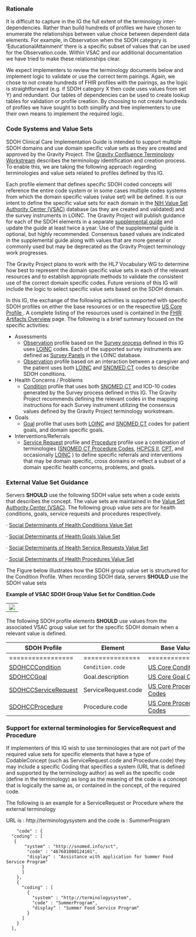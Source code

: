 ### Rationale
It is difficult to capture in the IG the full extent of the terminology inter-dependencies. Rather than build hundreds of profiles we have chosen to enumerate the relationships between value choice between dependent data elements. For example, in Observation when the SDOH category is ‘EducationalAttainment’ there is a specific subset of values  that can be used for the Observation.code. Within VSAC and our additional documentation we have tried to make these relationships clear.

We expect implementers to review the terminology documents below and implement logic to validate or use the correct term pairings. Again, we chose to not create hundreds of FHIR profiles with the pairings, as the logic is straightforward (e.g. if SDOH category X then code uses values from set Y) and redundant. Our tables of dependencies can be used to create lookup tables for validation or profile creation. By choosing to not create hundreds of profiles we have sought to both simplify and free implementers to use their own means to implement the required logic.

###  Code Systems and Value Sets

SDOH Clinical Care Implementation Guide is intended to support multiple SDOH domains and use domain specific value sets as they are created and approved by the Gravity Project.  The [Gravity Confluence Terminology Workstream](https://confluence.hl7.org/display/GRAV/Terminology+Workstream+Dashboard) describes the terminology identification and creation process.  To enable this, we are taking the following approach regarding terminologies and value sets related to profiles defined by this IG.

Each profile element that defines specific SDOH coded concepts will reference the entire code system or in some cases multiple codes systems from which the domain specific values (value set) will be defined.  It is our intent to define the specific value sets for each domain in the [NIH Value Set Authority Center (VSAC)](https://vsac.nlm.nih.gov/) database (as they are created and validated) and the survey instruments in LOINC.  The Gravity Project will publish guidance for each of the SDOH elements in a separate [supplemental guide](https://confluence.hl7.org/display/GRAV/Supplemental+Guide) and update the guide at least twice a year.  Use of the supplemental guide is optional, but highly recommended.  Consensus based values are indicated in the supplemental guide along with values that are more general or commonly used but may be deprecated as the Gravity Project terminology work progresses.

The Gravity Project plans to work with the HL7 Vocabulary WG to determine how best to represent the domain specific value sets in each of the relevant resources and to establish appropriate methods to validate the consistent use of the correct domain specific codes. Future versions of this IG will include the logic to select specific value sets based on the SDOH domain.

In this IG, the exchange of the following activities is supported with specific SDOH profiles on either the base resources or on the respective [US Core Profile ](http://{{site.data.fhir.ver.uscore}}/index.html). A complete listing of the resources used is contained in the [FHIR Artifacts Overview](fhir_artifacts_overview.html) page.  The following is a brief summary focused on the specific activities:

* Assessments
  * [Observation](StructureDefinition-SDOHCC-ObservationScreeningResponse.html) profile based on the [Survey process](survey_instrument_support.html) defined in this IG uses [LOINC](https://loinc.org/) codes.  Each of the supported survey instruments are defined as [Survey Panels](https://loinc.org/panels/category/survey-instruments/) in the LOINC database.
  * [Observation](StructureDefinition-SDOHCC-ObservationAssessment.html) profile based on an interaction between a caregiver and the patient uses both [LOINC](https://loinc.org/)  and [SNOMED CT](http://www.snomed.org/) codes to describe SDOH conditions.
* Health Concerns / Problems
  * [Condition](StructureDefinition-SDOHCC-Condition.html) profile that uses both [SNOMED CT](http://www.snomed.org/) and ICD-10 codes generated by the Survey process defined in this IG.  The Gravity Project recommends defining the relevant codes in the mapping instructions for each Survey instrument utilizing the consensus values defined by the Gravity Project terminology workstream.
* Goals
  *  [Goal](StructureDefinition-SDOHCC-Goal.html) profile that uses both [LOINC](https://loinc.org/)  and [SNOMED CT](http://www.snomed.org/) codes for patient goals, and domain specific goals.
* Interventions/Referrals
  * [Service Request](StructureDefinition-SDOHCC-ServiceRequest.html) profile and [Procedure](StructureDefinition-SDOHCC-Procedure.html) profile use a combination of terminologies ([SNOMED CT Procedure Codes](http://www.snomed.org/), [HCPCS II](https://terminology.hl7.org/2.1.0/CodeSystem-HCPCS-all-codes.html), [CPT](http://{{site.data.fhir.ver.hl7tx}}/CodeSystem-v3-cpt-r.html), and occasionally [LOINC](https://loinc.org/)  ) to define specific referrals and interventions that may be domain specific, cross domains or reflect a subset of a domain specific health concerns, problems, and goals.

###  External Value Set Guidance

Servers  **SHOULD** use the following SDOH value sets when a code exists that describes the concept.  The value sets are maintained in the [Value Set Authority Center (VSAC)](https://vsac.nlm.nih.gov/).  The following group value sets are for health conditions, goals, service requests and procedures respectively.

·    [Social Determinants of Health Conditions Value Set](https://vsac.nlm.nih.gov/valueset/2.16.840.1.113762.1.4.1196.788/expansion)

·    [Social Determinants of Health Goals Value Set](https://vsac.nlm.nih.gov/valueset/2.16.840.1.113762.1.4.1247.71/expansion)

·    [Social Determinants of Health Service Requests Value Set](https://vsac.nlm.nih.gov/valueset/2.16.840.1.113762.1.4.1196.790/expansion)

·    [Social Determinants of Health Procedures Value Set](https://vsac.nlm.nih.gov/valueset/2.16.840.1.113762.1.4.1196.789/expansion)

The Figure below illustrates how the SDOH group value set is structured for the  Condition Profile. When recording SDOH data, servers **SHOULD** use the SDOH value sets

 **Example of VSAC SDOH Group Value Set for Condition.Code**

<table><tr><td><img src="VSACValueSet.jpg" /></td></tr></table>

The following SDOH profile elements  **SHOULD** use values from the associated VSAC group value set for the specific SDOH domain when a relevant value is defined.

| SDOH Profile                                                 | Element             | Base Value Set                                               | VSAC Group Value Set                                         |
| ------------------------------------------------------------ | ------------------- | ------------------------------------------------------------ | ------------------------------------------------------------ |
| =================                                            | ===============     | ==================                                           | +................................................................................................................+ |
| [SDOHCCCondition](StructureDefinition-SDOHCC-Condition.html) | `Condition.code`      | [US Core Condition Code]({{site.data.fhir.ver.uscore}}/ValueSet/us-core-condition-code) | [Social Determinants of Health Conditions Value Set](https://vsac.nlm.nih.gov/valueset/2.16.840.1.113762.1.4.1196.788/expansion) |
| [SDOHCCGoal](StructureDefinition-SDOHCC-Goal.html)           | Goal.description    | [US Core Goal Codes]({{site.data.fhir.ver.uscore}}/ValueSet-us-core-goal-description.html) | [Social Determinants of Health Goals Value Set](https://vsac.nlm.nih.gov/valueset/2.16.840.1.113762.1.4.1247.71/expansion) |
| [SDOHCCServiceRequest](StructureDefinition-SDOHCC-ServiceRequest.html) | ServiceRequest.code | [US Core Procedure Codes]({{site.data.fhir.ver.uscore}}/ValueSet/us-core-procedure-code) | [Social Determinants of Health Service Requests Value Set](https://vsac.nlm.nih.gov/valueset/2.16.840.1.113762.1.4.1196.790/expansion) |
| [SDOHCCProcedure](StructureDefinition-SDOHCC-Procedure.html) | Procedure.code      | [US Core Procedure Codes]({{site.data.fhir.ver.uscore}}/ValueSet/us-core-procedure-code) | [Social Determinants of Health Procedures Value Set](https://vsac.nlm.nih.gov/valueset/2.16.840.1.113762.1.4.1196.789/expansion) |

### Support for external terminologies for ServiceRequest and Procedure

If implementers of this IG wish to use terminologies that are not part of the required value sets for specific elements that have a type of CodableConcept (such as ServiceRequest.code and Procedure.code) they may include a specific Coding that specifies a system (URL that is defined and supported by the terminology author) as well as the specific code (define in the terminology) as long as the meaning of the code is a concept that is logically the same as, or contained in the concept, of the required code.

The following is an example for a ServiceRequest or Procedure where the external terminology

URL is  : http://terminologysystem and the code is : SummerProgram

		"code" : {
  	  "coding" : [
   	   {
 	       "system" : "http://snomed.info/sct",
	        "code" : "467681000124101",
	        "display" : "Assistance with application for Summer Food Service Program"
	      }
	      ]
	    },
	    {
	      "coding" : [
	        {
	          "system" : "http://terminologysystem",
	          "code" : "SummerProgram",
	          "display" : "Summer Food Service Program"
	        }
	      ]
	    }
	  ],
